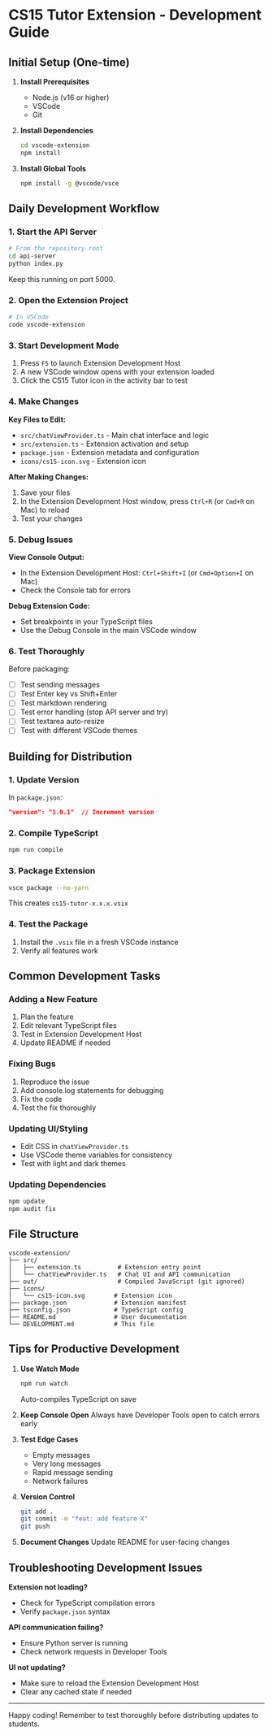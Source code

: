 # CS15 Tutor Extension - Development Guide

## Initial Setup (One-time)

1. **Install Prerequisites**
   - Node.js (v16 or higher)
   - VSCode
   - Git

2. **Install Dependencies**
   ```bash
   cd vscode-extension
   npm install
   ```

3. **Install Global Tools**
   ```bash
   npm install -g @vscode/vsce
   ```

## Daily Development Workflow

### 1. Start the API Server
```bash
# From the repository root
cd api-server
python index.py
```
Keep this running on port 5000.

### 2. Open the Extension Project
```bash
# In VSCode
code vscode-extension
```

### 3. Start Development Mode
1. Press `F5` to launch Extension Development Host
2. A new VSCode window opens with your extension loaded
3. Click the CS15 Tutor icon in the activity bar to test

### 4. Make Changes

**Key Files to Edit:**
- `src/chatViewProvider.ts` - Main chat interface and logic
- `src/extension.ts` - Extension activation and setup
- `package.json` - Extension metadata and configuration
- `icons/cs15-icon.svg` - Extension icon

**After Making Changes:**
1. Save your files
2. In the Extension Development Host window, press `Ctrl+R` (or `Cmd+R` on Mac) to reload
3. Test your changes

### 5. Debug Issues

**View Console Output:**
- In the Extension Development Host: `Ctrl+Shift+I` (or `Cmd+Option+I` on Mac)
- Check the Console tab for errors

**Debug Extension Code:**
- Set breakpoints in your TypeScript files
- Use the Debug Console in the main VSCode window

### 6. Test Thoroughly

Before packaging:
- [ ] Test sending messages
- [ ] Test Enter key vs Shift+Enter
- [ ] Test markdown rendering
- [ ] Test error handling (stop API server and try)
- [ ] Test textarea auto-resize
- [ ] Test with different VSCode themes

## Building for Distribution

### 1. Update Version
In `package.json`:
```json
"version": "1.0.1"  // Increment version
```

### 2. Compile TypeScript
```bash
npm run compile
```

### 3. Package Extension
```bash
vsce package --no-yarn
```

This creates `cs15-tutor-x.x.x.vsix`

### 4. Test the Package
1. Install the `.vsix` file in a fresh VSCode instance
2. Verify all features work

## Common Development Tasks

### Adding a New Feature
1. Plan the feature
2. Edit relevant TypeScript files
3. Test in Extension Development Host
4. Update README if needed

### Fixing Bugs
1. Reproduce the issue
2. Add console.log statements for debugging
3. Fix the code
4. Test the fix thoroughly

### Updating UI/Styling
- Edit CSS in `chatViewProvider.ts`
- Use VSCode theme variables for consistency
- Test with light and dark themes

### Updating Dependencies
```bash
npm update
npm audit fix
```

## File Structure
```
vscode-extension/
├── src/
│   ├── extension.ts          # Extension entry point
│   └── chatViewProvider.ts   # Chat UI and API communication
├── out/                      # Compiled JavaScript (git ignored)
├── icons/
│   └── cs15-icon.svg        # Extension icon
├── package.json             # Extension manifest
├── tsconfig.json            # TypeScript config
├── README.md                # User documentation
└── DEVELOPMENT.md           # This file
```

## Tips for Productive Development

1. **Use Watch Mode**
   ```bash
   npm run watch
   ```
   Auto-compiles TypeScript on save

2. **Keep Console Open**
   Always have Developer Tools open to catch errors early

3. **Test Edge Cases**
   - Empty messages
   - Very long messages
   - Rapid message sending
   - Network failures

4. **Version Control**
   ```bash
   git add .
   git commit -m "feat: add feature X"
   git push
   ```

5. **Document Changes**
   Update README for user-facing changes

## Troubleshooting Development Issues

**Extension not loading?**
- Check for TypeScript compilation errors
- Verify `package.json` syntax

**API communication failing?**
- Ensure Python server is running
- Check network requests in Developer Tools

**UI not updating?**
- Make sure to reload the Extension Development Host
- Clear any cached state if needed

---

Happy coding! Remember to test thoroughly before distributing updates to students. 